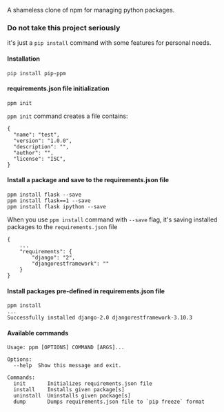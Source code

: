 A shameless clone of npm for managing python packages.

### Do not take this project seriously
it's just a `pip install` command with some features for personal needs.

#### Installation

    pip install pip-ppm

#### requirements.json file initialization
    
    ppm init
    
`ppm init` command creates a file contains:

    {
      "name": "test",
      "version": "1.0.0",
      "description": "",
      "author": "",
      "license": "ISC",
    }

#### Install a package and save to the requirements.json file
    
    ppm install flask --save
    ppm install flask==1 --save
    ppm install flask ipython --save


When you use `ppm install` command with `--save` flag, 
it's saving installed packages to the `requirements.json` file
    
    {   
        ...
        "requirements": {
	        "django": "2",
            "djangorestframework": ""
        }
    }


#### Install packages pre-defined in requirements.json file
    
    ppm install
    ...
    Successfully installed django-2.0 djangorestframework-3.10.3

#### Available commands
    
    Usage: ppm [OPTIONS] COMMAND [ARGS]...

    Options:
      --help  Show this message and exit.
    
    Commands:
      init       Initializes requirements.json file
      install    Installs given package[s]
      uninstall  Uninstalls given package[s]
      dump       Dumps requirements.json file to `pip freeze` format

